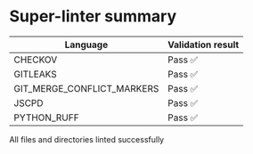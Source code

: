 # Super-linter summary

| Language                   | Validation result |
| -------------------------- | ----------------- |
| CHECKOV                    | Pass ✅           |
| GITLEAKS                   | Pass ✅           |
| GIT_MERGE_CONFLICT_MARKERS | Pass ✅           |
| JSCPD                      | Pass ✅           |
| PYTHON_RUFF                | Pass ✅           |

All files and directories linted successfully
